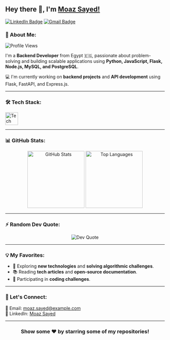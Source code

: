 ## Hey there 👋, I'm [Moaz Sayed!](https://github.com/moaz)

[![LinkedIn Badge](https://img.shields.io/badge/-LinkedIn-0e76a8?style=flat-square&logo=Linkedin&logoColor=white)](https://linkedin.com/in/moaz-sayed)
[![Gmail Badge](https://img.shields.io/badge/-Gmail-D14836?style=flat-square&logo=Gmail&logoColor=white)](mailto:moaz.sayed@example.com)

### 🚀 About Me:
<p align="left"> <img src="https://komarev.com/ghpvc/?username=moaz&label=Profile%20views&color=0e75b6&style=flat" alt="Profile Views" /> </p>

I'm a **Backend Developer** from Egypt 🇪🇬, passionate about problem-solving and building scalable applications using **Python, JavaScript, Flask, Node.js, MySQL, and PostgreSQL**.

💻 I'm currently working on **backend projects** and **API development** using Flask, FastAPI, and Express.js.  

---

### 🛠 Tech Stack:
<p align="left">
  <img src="https://skillicons.dev/icons?i=python,flask,fastapi,js,ts,nodejs,express,mysql,postgres,mongodb,docker,git,linux" height="40" alt="Tech Stack" />
</p>

---

### 📊 GitHub Stats:
<div align="center">
  <img src="https://github-readme-stats.vercel.app/api?username=moaz&show_icons=true&count_private=true&theme=dracula" height="180px" alt="GitHub Stats" />
  <img src="https://github-readme-stats.vercel.app/api/top-langs/?username=moaz&layout=compact&langs_count=6&theme=dracula" height="180px" alt="Top Languages" />
</div>

---

### ⚡ Random Dev Quote:
<p align="center">
  <img src="https://quotes-github-readme.vercel.app/api?type=horizontal&theme=dark" alt="Dev Quote" />
</p>

---

### 💡 My Favorites:
- 🚀 Exploring **new technologies** and **solving algorithmic challenges**.
- 📚 Reading **tech articles** and **open-source documentation**.
- 🎯 Participating in **coding challenges**.

---

### 💬 Let's Connect:
📧 Email: [moaz.sayed@example.com](mailto:moaz.sayed@example.com)  
💼 LinkedIn: [Moaz Sayed](https://linkedin.com/in/moaz-sayed)  

---

<div align="center">

### Show some ❤️ by starring some of my repositories!

</div>
